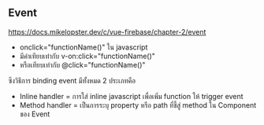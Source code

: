 ## Event
https://docs.mikelopster.dev/c/vue-firebase/chapter-2/event

- onclick="functionName()" ใน javascript
- มีค่าเทียบเท่ากับ v-on:click="functionName()"
- หรือเทียบเท่ากับ @click="functionName()"

ซึงวิธีการ binding event มีทั้งหมด 2 ประเภทคือ

- Inline handler = การใส่ inline javascript เพื่อเพิ่ม function ให้ trigger event
- Method handler = เป็นการระบุ property หรือ path ที่ชี้สู่ method ใน Component ของ Event